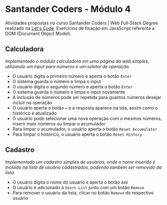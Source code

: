 # Santander Coders - Módulo 4

Atividades propostas no curso Santander Coders | Web Full-Stack Degree realizado na [Let's Code](https://www.letscode.com.br/). Exercícios de fixação em JavaScript referente a DOM (Document Object Model).

## Calculadora

_Implementado o módulo calculadora em uma página da web simples, utilizando um input para números e um seletor de operação._

* O usuário digita o primeiro número e aperta o botão `Enter`
* O sistema guarda o número e limpa o input
* O usuário digita o segundo número e aperta o botão `Enter`
* O sistema guarda o número e limpa o input novamente
* A inclusão de números pode ser repetida para quantos números desejar incluir na operação
* O usuário aperta o botão `=` e a resposta aparece na tela, assim como o histórico é atualizado
* O usuário pode selecionar uma nova operação com o mesmos números, inserir mais números ou limpar o acumulador
* Para limpar o acumulador, o usuário aperta o botão `Reset Accumulator`
* Para limpar o histórico, o usuário aperta o botão `Reset History`

## Cadastro

_Implementado um cadastro simples de usuários, onde o nome inserido é incluído na lista de usuário cadastrados, podendo também ser removido da lista._

* O usuário digita o nome do usuário e aperta o botão `Add`
* O usuário é adicionado à `Users List` junto com um botão `Remove`
* Para remover o usuário da lista, clicar no botão `Remove` do respectivo usuário
